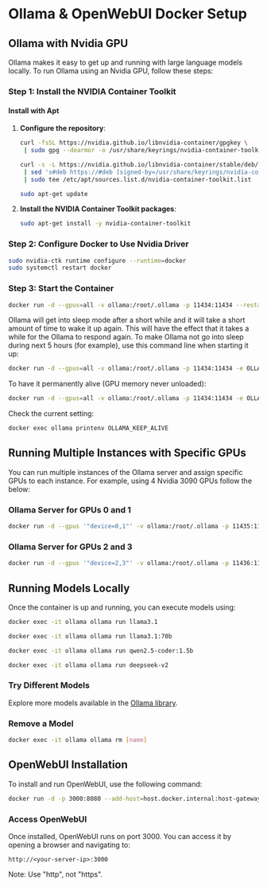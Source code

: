 # Ollama & OpenWebUI Docker Setup

## Ollama with Nvidia GPU

Ollama makes it easy to get up and running with large language models locally.
To run Ollama using an Nvidia GPU, follow these steps:

### Step 1: Install the NVIDIA Container Toolkit

#### Install with Apt

1. **Configure the repository**:

    ```bash
    curl -fsSL https://nvidia.github.io/libnvidia-container/gpgkey \
     | sudo gpg --dearmor -o /usr/share/keyrings/nvidia-container-toolkit-keyring.gpg
    ```
    ```bash
    curl -s -L https://nvidia.github.io/libnvidia-container/stable/deb/nvidia-container-toolkit.list \
     | sed 's#deb https://#deb [signed-by=/usr/share/keyrings/nvidia-container-toolkit-keyring.gpg] https://#g' \
     | sudo tee /etc/apt/sources.list.d/nvidia-container-toolkit.list
    ```
    ```bash
    sudo apt-get update
    ```

2. **Install the NVIDIA Container Toolkit packages**:

    ```bash
    sudo apt-get install -y nvidia-container-toolkit
    ```

### Step 2: Configure Docker to Use Nvidia Driver

```bash
sudo nvidia-ctk runtime configure --runtime=docker
sudo systemctl restart docker
```

### Step 3: Start the Container

```bash
docker run -d --gpus=all -v ollama:/root/.ollama -p 11434:11434 --restart always --name ollama ollama/ollama
```

Ollama will get into sleep mode after a short while and it will take a short amount of time to wake it up again. This will have the effect that it takes a while for the Ollama to respond again. To make Ollama not go into sleep during next 5 hours (for example), use this command line when starting it up:

```bash
docker run -d --gpus=all -v ollama:/root/.ollama -p 11434:11434 -e OLLAMA_KEEP_ALIVE=5h --restart always --name ollama ollama/ollama
```

To have it permanently alive (GPU memory never unloaded):

```bash
docker run -d --gpus=all -v ollama:/root/.ollama -p 11434:11434 -e OLLAMA_KEEP_ALIVE=-1 --restart always --name ollama ollama/ollama
```

Check the current setting:

```bash
docker exec ollama printenv OLLAMA_KEEP_ALIVE
```

## Running Multiple Instances with Specific GPUs

You can run multiple instances of the Ollama server and assign specific GPUs to each instance. For example, using 4 Nvidia 3090 GPUs follow the below:

### Ollama Server for GPUs 0 and 1

```bash
docker run -d --gpus '"device=0,1"' -v ollama:/root/.ollama -p 11435:11434 --restart always --name ollama1 --network ollama-network ollama/ollama
```

### Ollama Server for GPUs 2 and 3

```bash
docker run -d --gpus '"device=2,3"' -v ollama:/root/.ollama -p 11436:11434 --restart always --name ollama2 --network ollama-network ollama/ollama
```

## Running Models Locally

Once the container is up and running, you can execute models using:

```bash
docker exec -it ollama ollama run llama3.1
```

```bash
docker exec -it ollama ollama run llama3.1:70b
```

```bash
docker exec -it ollama ollama run qwen2.5-coder:1.5b
```

```bash
docker exec -it ollama ollama run deepseek-v2
```

### Try Different Models

Explore more models available in the [Ollama library](https://github.com/ollama/ollama).

### Remove a Model

```bash
docker exec -it ollama ollama rm [name]
```

## OpenWebUI Installation

To install and run OpenWebUI, use the following command:

```bash
docker run -d -p 3000:8080 --add-host=host.docker.internal:host-gateway -v open-webui:/app/backend/data --name open-webui --restart always ghcr.io/open-webui/open-webui:main
```

### Access OpenWebUI

Once installed, OpenWebUI runs on port 3000. You can access it by opening a browser and navigating to:

```
http://<your-server-ip>:3000
```
Note: Use "http", not "https".
